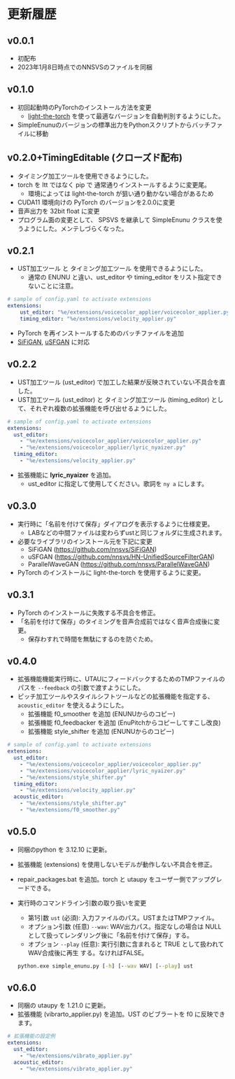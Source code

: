 # 更新履歴

## v0.0.1

- 初配布
- 2023年1月8日時点でのNNSVSのファイルを同梱

## v0.1.0

- 初回起動時のPyTorchのインストール方法を変更
  - [light-the-torch](https://github.com/pmeier/light-the-torch) を使って最適なバージョンを自動判別するようにした。
- SimpleEnunuのバージョンの標準出力をPythonスクリプトからバッチファイルに移動

## v0.2.0+TimingEditable (クローズド配布)

- タイミング加工ツールを使用できるようにした。
- torch を ltt ではなく pip で 通常通りインストールするように変更尾。
  - 環境によっては light-the-torch が狙い通り動かない場合があるため
- CUDA11 環境向けの PyTorch のバージョンを2.0.0に変更
- 音声出力を 32bit float に変更
- プログラム面の変更として、 SPSVS を継承して SimpleEnunu クラスを使うようにした。メンテしづらくなった。

## v0.2.1

- UST加工ツール と タイミング加工ツール を使用できるようにした。
  - 通常の ENUNU と違い、ust_editor や timing_editor をリスト指定できないことに注意。

```yaml
# sample of config.yaml to activate extensions
extensions:
    ust_editor: "%e/extensions/voicecolor_applier/voicecolor_applier.py"
    timing_editor: "%e/extensions/velocity_applier.py"
```

- PyTorch を再インストールするためのバッチファイルを追加
- [SiFiGAN](https://github.com/chomeyama/SiFiGAN), [uSFGAN](https://github.com/chomeyama/UnifiedSourceFilterGAN) に対応

## v0.2.2

- UST加工ツール (ust_editor) で加工した結果が反映されていない不具合を直した。
- UST加工ツール (ust_editor) と タイミング加工ツール (timing_editor) として、それぞれ複数の拡張機能を呼び出せるようにした。

```yaml
# sample of config.yaml to activate extensions
extensions:
  ust_editor:
    - "%e/extensions/voicecolor_applier/voicecolor_applier.py"
    - "%e/extensions/voicecolor_applier/lyric_nyaizer.py"
  timing_editor:
    - "%e/extensions/velocity_applier.py"
```

- 拡張機能に **lyric_nyaizer** を追加。
  - ust_editor に指定して使用してください。歌詞を `ny a` にします。

## v0.3.0

- 実行時に「名前を付けて保存」ダイアログを表示するように仕様変更。
  - LABなどの中間ファイルは変わらずustと同じフォルダに生成されます。
- 必要なライブラリのインストール元を下記に変更
  - SiFiGAN (https://github.com/nnsvs/SiFiGAN)
  - uSFGAN (https://github.com/nnsvs/HN-UnifiedSourceFilterGAN)
  - ParallelWaveGAN (https://github.com/nnsvs/ParallelWaveGAN)
- PyTorch のインストールに light-the-torch を使用するように変更。

## v0.3.1

- PyTorch のインストールに失敗する不具合を修正。
- 「名前を付けて保存」のタイミングを音声合成前ではなく音声合成後に変更。
  - 保存わすれで時間を無駄にするのを防ぐため。

## v0.4.0

- 拡張機能機能実行時に、UTAUにフィードバックするためのTMPファイルのパスを `--feedback` の引数で渡すようにした。
- ピッチ加工ツールやスタイルシフトツールなどの拡張機能を指定する、`acoustic_editor` を使えるようにした。
  - 拡張機能 f0_smoother を追加 (ENUNUからのコピー)
  - 拡張機能 f0_feedbacker を追加 (EnuPitchからコピーしてすこし改良)
  - 拡張機能 style_shifter を追加 (ENUNUからのコピー)

```yaml
# sample of config.yaml to activate extensions
extensions:
  ust_editor:
    - "%e/extensions/voicecolor_applier/voicecolor_applier.py"
    - "%e/extensions/voicecolor_applier/lyric_nyaizer.py"
    - "%e/extensions/style_shifter.py"
  timing_editor:
    - "%e/extensions/velocity_applier.py"
  acoustic_editor:
    - "%e/extensions/style_shifter.py"
    - "%e/extensions/f0_smoother.py"
```

## v0.5.0

- 同梱のpython を 3.12.10 に更新。
- 拡張機能 (extensions) を使用しないモデルが動作しない不具合を修正。
- repair_packages.bat を追加。torch と utaupy をユーザー側でアップグレードできる。
- 実行時のコマンドライン引数の取り扱いを変更
  - 第1引数 `ust` (必須): 入力ファイルのパス。USTまたはTMPファイル。
  - オプション引数 (任意) `--wav`: WAV出力パス。指定なしの場合は NULL として扱ってレンダリング後に「名前を付けて保存」する。
  - オプション `--play` (任意): 実行引数に含まれると TRUE として扱われて WAV合成後に再生 する。なければFALSE。

  ```cmd
  python.exe simple_enunu.py [-h] [--wav WAV] [--play] ust
  ```

## v0.6.0

- 同梱の utaupy を 1.21.0 に更新。
- 拡張機能 (vibrarto_applier.py) を追加。UST のビブラートを f0 に反映できます。

```yaml
# 拡張機能の設定例
extensions:
  ust_editor:
    - "%e/extensions/vibrato_applier.py"
  acoustic_editor:
    - "%e/extensions/vibrato_applier.py"
```
